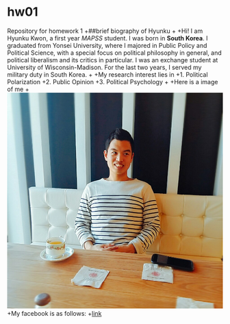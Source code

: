 # hw01
Repository for homework 1
+##brief biography of Hyunku
+
+Hi! I am Hyunku Kwon, a first year _MAPSS_ student. I was born in **South Korea**. I graduated from Yonsei University, where I majored in Public Policy and Political Science, with a special focus on political philosophy in general, and political liberalism and its critics in particular. I was an exchange student at University of Wisconsin-Madison. For the last two years, I served my military duty in South Korea. 
+
+My research interest lies in 
+1. Political Polarization
+2. Public Opinion
+3. Political Psychology
+
+Here is a image of me
+![](https://github.com/HyunkuKwon/hw01/blob/master/KakaoTalk_20171001_221540326.jpg)
+My facebook is as follows:
+[link](https://www.facebook.com/hyunku.kwon.9)